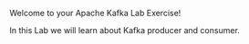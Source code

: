 Welcome to your Apache Kafka Lab Exercise!

In this Lab we will learn about Kafka producer and consumer.